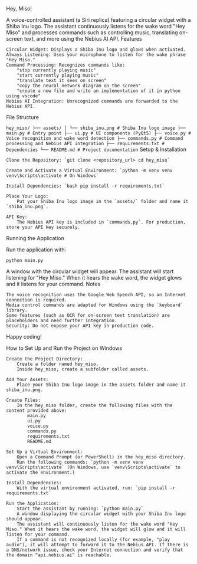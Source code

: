Hey, Miso!

A voice-controlled assistant (a Siri replica) featuring a circular widget with a Shiba Inu logo. The assistant continuously listens for the wake word "Hey Miso" and processes commands such as controlling music, translating on-screen text, and more using the Nebius AI API.
Features

    Circular Widget: Displays a Shiba Inu logo and glows when activated.
    Always Listening: Uses your microphone to listen for the wake phrase "Hey Miso."
    Command Processing: Recognizes commands like:
        "stop currently playing music"
        "start currently playing music"
        "translate text it sees on screen"
        "copy the neural network diagram on the screen"
        "create a new file and write an implementation of it in python using vscode"
    Nebius AI Integration: Unrecognized commands are forwarded to the Nebius API.

File Structure

``` hey_miso/ ├── assets/ │ └── shiba_inu.png # Shiba Inu logo image ├── main.py # Entry point ├── ui.py # UI components (PyQt5) ├── voice.py # Voice recognition and wake word detection ├── commands.py # Command processing and Nebius API integration ├── requirements.txt # Dependencies └── README.md # Project documentation ``` 
Setup & Installation

    Clone the Repository: `git clone <repository_url> cd hey_miso`

    Create and Activate a Virtual Environment: `python -m venv venv venv\Scripts\activate # On Windows`

    Install Dependencies: `bash pip install -r requirements.txt`

    Place Your Logo:
        Put your Shiba Inu logo image in the `assets/` folder and name it `shiba_inu.png`.

    API Key:
        The Nebius API key is included in `commands.py`. For production, store your API key securely.

Running the Application

Run the application with:

`python main.py`

A window with the circular widget will appear. The assistant will start listening for "Hey Miso." When it hears the wake word, the widget glows and it listens for your command.
Notes

    The voice recognition uses the Google Web Speech API, so an Internet connection is required.
    Media control commands are adapted for Windows using the `keyboard` library.
    Some features (such as OCR for on-screen text translation) are placeholders and need further integration.
    Security: Do not expose your API key in production code.

Happy coding! 

How to Set Up and Run the Project on Windows

    Create the Project Directory:
        Create a folder named hey_miso.
        Inside hey_miso, create a subfolder called assets.

    Add Your Assets:
        Place your Shiba Inu logo image in the assets folder and name it shiba_inu.png.

    Create Files:
        In the hey_miso folder, create the following files with the content provided above:
            main.py
            ui.py
            voice.py
            commands.py
            requirements.txt
            README.md

    Set Up a Virtual Environment:
        Open a Command Prompt (or PowerShell) in the hey_miso directory.
        Run the following commands: `python -m venv venv venv\Scripts\activate` (On Windows, use `venv\Scripts\activate` to activate the environment.)

    Install Dependencies:
        With the virtual environment activated, run: `pip install -r requirements.txt`

    Run the Application:
        Start the assistant by running: `python main.py`
        A window displaying the circular widget with your Shiba Inu logo should appear.
        The assistant will continuously listen for the wake word "Hey Miso." When it hears the wake word, the widget will glow and it will listen for your command.
        If a command is not recognized locally (for example, "play audio"), it will attempt to forward it to the Nebius API. If there is a DNS/network issue, check your Internet connection and verify that the domain “api.nebius.ai” is reachable.